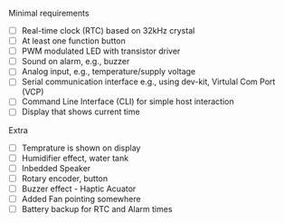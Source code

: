 Minimal requirements
- [ ] Real-time clock (RTC) based on 32kHz crystal
- [ ] At least one function button
- [ ] PWM modulated LED with transistor driver
- [ ] Sound on alarm, e.g., buzzer
- [ ] Analog input, e.g., temperature/supply voltage
- [ ] Serial communication interface e.g., using dev-kit, Virtulal Com Port (VCP)
- [ ] Command Line Interface (CLI) for simple host interaction
- [ ] Display that shows current time

Extra 
- [ ] Temprature is shown on display
- [ ] Humidifier effect, water tank
- [ ] Inbedded Speaker
- [ ] Rotary encoder, button
- [ ] Buzzer effect - Haptic Acuator
- [ ] Added Fan pointing somewhere
- [ ] Battery backup for RTC and Alarm times
